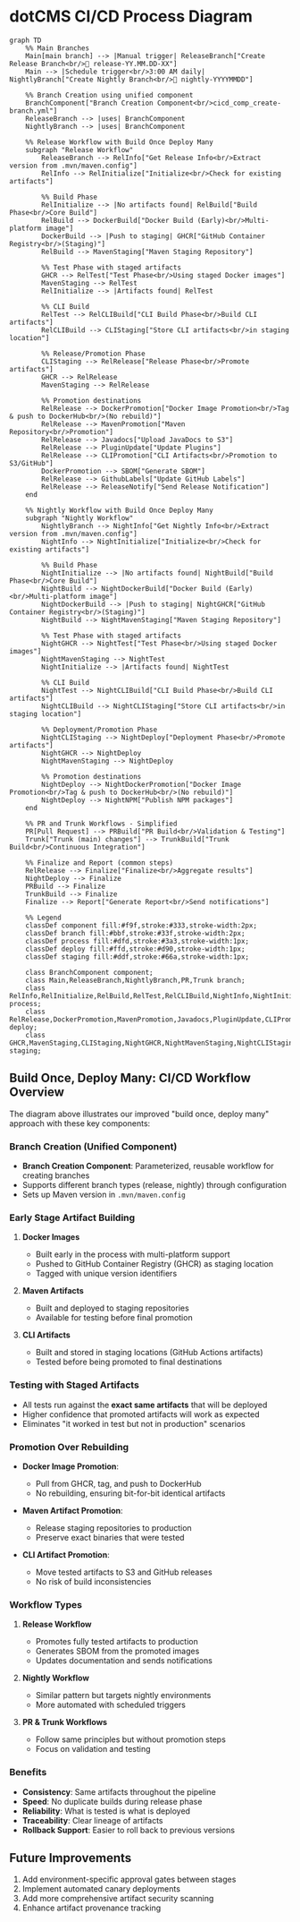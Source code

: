 # dotCMS CI/CD Process Diagram

```mermaid
graph TD
    %% Main Branches
    Main[main branch] --> |Manual trigger| ReleaseBranch["Create Release Branch<br/>🏁 release-YY.MM.DD-XX"]
    Main --> |Schedule trigger<br/>3:00 AM daily| NightlyBranch["Create Nightly Branch<br/>🌙 nightly-YYYYMMDD"]
    
    %% Branch Creation using unified component
    BranchComponent["Branch Creation Component<br/>cicd_comp_create-branch.yml"]
    ReleaseBranch --> |uses| BranchComponent
    NightlyBranch --> |uses| BranchComponent
    
    %% Release Workflow with Build Once Deploy Many
    subgraph "Release Workflow"
        ReleaseBranch --> RelInfo["Get Release Info<br/>Extract version from .mvn/maven.config"]
        RelInfo --> RelInitialize["Initialize<br/>Check for existing artifacts"]
        
        %% Build Phase
        RelInitialize --> |No artifacts found| RelBuild["Build Phase<br/>Core Build"]
        RelBuild --> DockerBuild["Docker Build (Early)<br/>Multi-platform image"]
        DockerBuild --> |Push to staging| GHCR["GitHub Container Registry<br/>(Staging)"]
        RelBuild --> MavenStaging["Maven Staging Repository"]
        
        %% Test Phase with staged artifacts
        GHCR --> RelTest["Test Phase<br/>Using staged Docker images"]
        MavenStaging --> RelTest
        RelInitialize --> |Artifacts found| RelTest
        
        %% CLI Build
        RelTest --> RelCLIBuild["CLI Build Phase<br/>Build CLI artifacts"]
        RelCLIBuild --> CLIStaging["Store CLI artifacts<br/>in staging location"]
        
        %% Release/Promotion Phase
        CLIStaging --> RelRelease["Release Phase<br/>Promote artifacts"]
        GHCR --> RelRelease
        MavenStaging --> RelRelease
        
        %% Promotion destinations
        RelRelease --> DockerPromotion["Docker Image Promotion<br/>Tag & push to DockerHub<br/>(No rebuild)"]
        RelRelease --> MavenPromotion["Maven Repository<br/>Promotion"]
        RelRelease --> Javadocs["Upload JavaDocs to S3"]
        RelRelease --> PluginUpdate["Update Plugins"]
        RelRelease --> CLIPromotion["CLI Artifacts<br/>Promotion to S3/GitHub"]
        DockerPromotion --> SBOM["Generate SBOM"]
        RelRelease --> GithubLabels["Update GitHub Labels"]
        RelRelease --> ReleaseNotify["Send Release Notification"]
    end
    
    %% Nightly Workflow with Build Once Deploy Many
    subgraph "Nightly Workflow"
        NightlyBranch --> NightInfo["Get Nightly Info<br/>Extract version from .mvn/maven.config"]
        NightInfo --> NightInitialize["Initialize<br/>Check for existing artifacts"]
        
        %% Build Phase
        NightInitialize --> |No artifacts found| NightBuild["Build Phase<br/>Core Build"]
        NightBuild --> NightDockerBuild["Docker Build (Early)<br/>Multi-platform image"]
        NightDockerBuild --> |Push to staging| NightGHCR["GitHub Container Registry<br/>(Staging)"]
        NightBuild --> NightMavenStaging["Maven Staging Repository"]
        
        %% Test Phase with staged artifacts
        NightGHCR --> NightTest["Test Phase<br/>Using staged Docker images"]
        NightMavenStaging --> NightTest
        NightInitialize --> |Artifacts found| NightTest
        
        %% CLI Build
        NightTest --> NightCLIBuild["CLI Build Phase<br/>Build CLI artifacts"]
        NightCLIBuild --> NightCLIStaging["Store CLI artifacts<br/>in staging location"]
        
        %% Deployment/Promotion Phase
        NightCLIStaging --> NightDeploy["Deployment Phase<br/>Promote artifacts"]
        NightGHCR --> NightDeploy
        NightMavenStaging --> NightDeploy
        
        %% Promotion destinations
        NightDeploy --> NightDockerPromotion["Docker Image Promotion<br/>Tag & push to DockerHub<br/>(No rebuild)"]
        NightDeploy --> NightNPM["Publish NPM packages"]
    end
    
    %% PR and Trunk Workflows - Simplified
    PR[Pull Request] --> PRBuild["PR Build<br/>Validation & Testing"]
    Trunk["Trunk (main) changes"] --> TrunkBuild["Trunk Build<br/>Continuous Integration"]
    
    %% Finalize and Report (common steps)
    RelRelease --> Finalize["Finalize<br/>Aggregate results"]
    NightDeploy --> Finalize
    PRBuild --> Finalize
    TrunkBuild --> Finalize
    Finalize --> Report["Generate Report<br/>Send notifications"]
    
    %% Legend
    classDef component fill:#f9f,stroke:#333,stroke-width:2px;
    classDef branch fill:#bbf,stroke:#33f,stroke-width:2px;
    classDef process fill:#dfd,stroke:#3a3,stroke-width:1px;
    classDef deploy fill:#ffd,stroke:#d90,stroke-width:1px;
    classDef staging fill:#ddf,stroke:#66a,stroke-width:1px;
    
    class BranchComponent component;
    class Main,ReleaseBranch,NightlyBranch,PR,Trunk branch;
    class RelInfo,RelInitialize,RelBuild,RelTest,RelCLIBuild,NightInfo,NightInitialize,NightBuild,NightTest,NightCLIBuild,PRBuild,TrunkBuild process;
    class RelRelease,DockerPromotion,MavenPromotion,Javadocs,PluginUpdate,CLIPromotion,NightDeploy,NightDockerPromotion,NightNPM deploy;
    class GHCR,MavenStaging,CLIStaging,NightGHCR,NightMavenStaging,NightCLIStaging staging;
```

## Build Once, Deploy Many: CI/CD Workflow Overview

The diagram above illustrates our improved "build once, deploy many" approach with these key components:

### Branch Creation (Unified Component)
- **Branch Creation Component**: Parameterized, reusable workflow for creating branches
- Supports different branch types (release, nightly) through configuration
- Sets up Maven version in `.mvn/maven.config`

### Early Stage Artifact Building
1. **Docker Images**
   - Built early in the process with multi-platform support
   - Pushed to GitHub Container Registry (GHCR) as staging location
   - Tagged with unique version identifiers

2. **Maven Artifacts**
   - Built and deployed to staging repositories
   - Available for testing before final promotion

3. **CLI Artifacts**
   - Built and stored in staging locations (GitHub Actions artifacts)
   - Tested before being promoted to final destinations

### Testing with Staged Artifacts
- All tests run against the **exact same artifacts** that will be deployed
- Higher confidence that promoted artifacts will work as expected
- Eliminates "it worked in test but not in production" scenarios

### Promotion Over Rebuilding
- **Docker Image Promotion**:
  - Pull from GHCR, tag, and push to DockerHub
  - No rebuilding, ensuring bit-for-bit identical artifacts
  
- **Maven Artifact Promotion**:
  - Release staging repositories to production
  - Preserve exact binaries that were tested

- **CLI Artifact Promotion**:
  - Move tested artifacts to S3 and GitHub releases
  - No risk of build inconsistencies

### Workflow Types

1. **Release Workflow**
   - Promotes fully tested artifacts to production
   - Generates SBOM from the promoted images
   - Updates documentation and sends notifications

2. **Nightly Workflow**
   - Similar pattern but targets nightly environments
   - More automated with scheduled triggers

3. **PR & Trunk Workflows**
   - Follow same principles but without promotion steps
   - Focus on validation and testing

### Benefits
- **Consistency**: Same artifacts throughout the pipeline
- **Speed**: No duplicate builds during release phase
- **Reliability**: What is tested is what is deployed
- **Traceability**: Clear lineage of artifacts
- **Rollback Support**: Easier to roll back to previous versions

## Future Improvements

1. Add environment-specific approval gates between stages
2. Implement automated canary deployments
3. Add more comprehensive artifact security scanning
4. Enhance artifact provenance tracking 